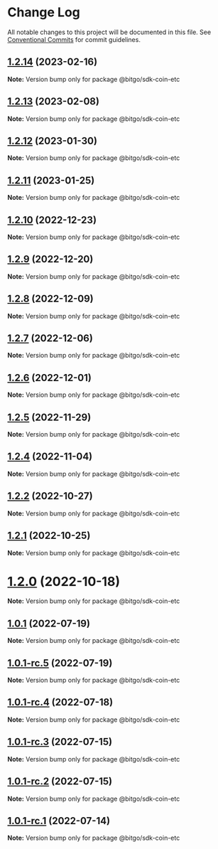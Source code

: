 # Change Log

All notable changes to this project will be documented in this file.
See [Conventional Commits](https://conventionalcommits.org) for commit guidelines.

## [1.2.14](https://github.com/BitGo/BitGoJS/compare/@bitgo/sdk-coin-etc@1.2.11...@bitgo/sdk-coin-etc@1.2.14) (2023-02-16)

**Note:** Version bump only for package @bitgo/sdk-coin-etc

## [1.2.13](https://github.com/BitGo/BitGoJS/compare/@bitgo/sdk-coin-etc@1.2.11...@bitgo/sdk-coin-etc@1.2.13) (2023-02-08)

**Note:** Version bump only for package @bitgo/sdk-coin-etc

## [1.2.12](https://github.com/BitGo/BitGoJS/compare/@bitgo/sdk-coin-etc@1.2.11...@bitgo/sdk-coin-etc@1.2.12) (2023-01-30)

**Note:** Version bump only for package @bitgo/sdk-coin-etc

## [1.2.11](https://github.com/BitGo/BitGoJS/compare/@bitgo/sdk-coin-etc@1.2.10...@bitgo/sdk-coin-etc@1.2.11) (2023-01-25)

**Note:** Version bump only for package @bitgo/sdk-coin-etc

## [1.2.10](https://github.com/BitGo/BitGoJS/compare/@bitgo/sdk-coin-etc@1.2.9...@bitgo/sdk-coin-etc@1.2.10) (2022-12-23)

**Note:** Version bump only for package @bitgo/sdk-coin-etc

## [1.2.9](https://github.com/BitGo/BitGoJS/compare/@bitgo/sdk-coin-etc@1.2.8...@bitgo/sdk-coin-etc@1.2.9) (2022-12-20)

**Note:** Version bump only for package @bitgo/sdk-coin-etc

## [1.2.8](https://github.com/BitGo/BitGoJS/compare/@bitgo/sdk-coin-etc@1.2.7...@bitgo/sdk-coin-etc@1.2.8) (2022-12-09)

**Note:** Version bump only for package @bitgo/sdk-coin-etc

## [1.2.7](https://github.com/BitGo/BitGoJS/compare/@bitgo/sdk-coin-etc@1.2.6...@bitgo/sdk-coin-etc@1.2.7) (2022-12-06)

**Note:** Version bump only for package @bitgo/sdk-coin-etc

## [1.2.6](https://github.com/BitGo/BitGoJS/compare/@bitgo/sdk-coin-etc@1.2.5...@bitgo/sdk-coin-etc@1.2.6) (2022-12-01)

**Note:** Version bump only for package @bitgo/sdk-coin-etc

## [1.2.5](https://github.com/BitGo/BitGoJS/compare/@bitgo/sdk-coin-etc@1.2.0...@bitgo/sdk-coin-etc@1.2.5) (2022-11-29)

**Note:** Version bump only for package @bitgo/sdk-coin-etc

## [1.2.4](https://github.com/BitGo/BitGoJS/compare/@bitgo/sdk-coin-etc@1.2.0...@bitgo/sdk-coin-etc@1.2.4) (2022-11-04)

**Note:** Version bump only for package @bitgo/sdk-coin-etc

## [1.2.2](https://github.com/BitGo/BitGoJS/compare/@bitgo/sdk-coin-etc@1.2.0...@bitgo/sdk-coin-etc@1.2.2) (2022-10-27)

**Note:** Version bump only for package @bitgo/sdk-coin-etc

## [1.2.1](https://github.com/BitGo/BitGoJS/compare/@bitgo/sdk-coin-etc@1.2.0...@bitgo/sdk-coin-etc@1.2.1) (2022-10-25)

**Note:** Version bump only for package @bitgo/sdk-coin-etc

# [1.2.0](https://github.com/BitGo/BitGoJS/compare/@bitgo/sdk-coin-etc@1.0.1-rc.5...@bitgo/sdk-coin-etc@1.2.0) (2022-10-18)

**Note:** Version bump only for package @bitgo/sdk-coin-etc

## [1.0.1](https://github.com/BitGo/BitGoJS/compare/@bitgo/sdk-coin-etc@1.0.1-rc.5...@bitgo/sdk-coin-etc@1.0.1) (2022-07-19)

**Note:** Version bump only for package @bitgo/sdk-coin-etc

## [1.0.1-rc.5](https://github.com/BitGo/BitGoJS/compare/@bitgo/sdk-coin-etc@1.0.1-rc.3...@bitgo/sdk-coin-etc@1.0.1-rc.5) (2022-07-19)

**Note:** Version bump only for package @bitgo/sdk-coin-etc

## [1.0.1-rc.4](https://github.com/BitGo/BitGoJS/compare/@bitgo/sdk-coin-etc@1.0.1-rc.3...@bitgo/sdk-coin-etc@1.0.1-rc.4) (2022-07-18)

**Note:** Version bump only for package @bitgo/sdk-coin-etc

## [1.0.1-rc.3](https://github.com/BitGo/BitGoJS/compare/@bitgo/sdk-coin-etc@1.0.1-rc.2...@bitgo/sdk-coin-etc@1.0.1-rc.3) (2022-07-15)

**Note:** Version bump only for package @bitgo/sdk-coin-etc

## [1.0.1-rc.2](https://github.com/BitGo/BitGoJS/compare/@bitgo/sdk-coin-etc@1.0.1-rc.0...@bitgo/sdk-coin-etc@1.0.1-rc.2) (2022-07-15)

**Note:** Version bump only for package @bitgo/sdk-coin-etc

## [1.0.1-rc.1](https://github.com/BitGo/BitGoJS/compare/@bitgo/sdk-coin-etc@1.0.1-rc.0...@bitgo/sdk-coin-etc@1.0.1-rc.1) (2022-07-14)

**Note:** Version bump only for package @bitgo/sdk-coin-etc
